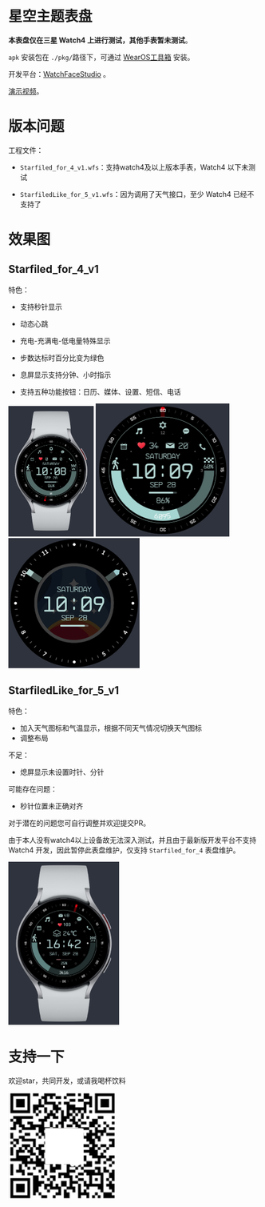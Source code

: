 # 星空主题表盘

**本表盘仅在三星 Watch4 上进行测试，其他手表暂未测试**。

`apk` 安装包在 `./pkg/`路径下，可通过 [WearOS工具箱](https://wearosbox.com/) 安装。

开发平台：[WatchFaceStudio](https://developer.samsung.com/watch-face-studio/download.html) 。

[演示视频](https://www.bilibili.com/video/BV1YkHmeKETb)。

# 版本问题

工程文件：

- `Starfiled_for_4_v1.wfs`：支持watch4及以上版本手表，Watch4 以下未测试

- `StarfiledLike_for_5_v1.wfs`：因为调用了天气接口，至少 Watch4 已经不支持了

# 效果图

## Starfiled_for_4_v1

特色：

- 支持秒针显示

- 动态心跳

- 充电-充满电-低电量特殊显示

- 步数达标时百分比变为绿色

- 息屏显示支持分钟、小时指示

- 支持五种功能按钮：日历、媒体、设置、短信、电话

<img title="" src="image/Starfiled_for_4_v1.png" alt="loading-ag-133" style="zoom:50%;">

<img src="image/w4_1.png" style="zoom:50%;" />

<img src="image/alwayson_w4.png" style="zoom:50%;" />

## StarfiledLike_for_5_v1

特色：

- 加入天气图标和气温显示，根据不同天气情况切换天气图标
- 调整布局

不足：

- 熄屏显示未设置时针、分针

可能存在问题：

- 秒针位置未正确对齐

对于潜在的问题您可自行调整并欢迎提交PR。

由于本人没有watch4以上设备故无法深入测试，并且由于最新版开发平台不支持 Watch4 开发，因此暂停此表盘维护，仅支持 `Starfiled_for_4` 表盘维护。

<img src="image/StarfiledLike_for_5_v1.png" style="zoom:50%;" />

# 支持一下

欢迎star，共同开发，或请我喝杯饮料

<img src="image/support.png" style="zoom: 33%;" />
